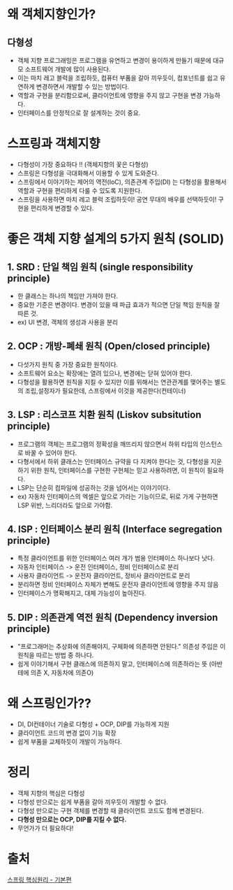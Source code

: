 # 왜 객체지향인가?
## 다형성
- 객체 지향 프로그래밍은 프로그램을 유연하고 변경이 용이하게 만들기 때문에 대규모 소프트웨어 개발에 많이 사용된다. 
- 이는 마치 레고 블럭을 조립하듯, 컴퓨터 부품을 갈아 끼우듯이, 컴포넌트를 쉽고 유연하게 변경하면서 개발할 수 있는 방법이다.
- 역할과 구현을 분리함으로써, 클라이언트에 영향을 주지 않고 구현을 변경 가능하다.
- 인터페이스를 안정적으로 잘 설계하는 것이 중요.

# 스프링과 객체지향
- 다형성이 가장 중요하다 !! (객체지향의 꽃은 다형성)
- 스프링은 다형성을 극대화해서 이용할 수 있게 도와준다.
- 스프링에서 이야기하는 제어의 역전(IoC), 의존관계 주입(DI) 는 다형성을 활용해서 역할과 구현을 편리하게 다룰 수 있도록 지원한다.
- 스프링을 사용하면 마치 레고 블럭 조립하듯이! 공연 무대의 배우를 선택하듯이! 구현을 편리하게 변경할 수 있다.

# 좋은 객체 지향 설계의 5가지 원칙 (SOLID)
## 1. SRD : 단일 책임 원칙 (single responsibility principle)
- 한 클래스는 하나의 책임만 가져야 한다.
- 중요한 기준은 변경이다. 변경이 있을 때 파급 효과가 적으면 단일 책임 원칙을 잘 따른 것.
- ex) UI 변경, 객체의 생성과 사용을 분리
## 2. OCP : 개방-폐쇄 원칙 (Open/closed principle)
- 다섯가지 원칙 중 가장 중요한 원칙이다.
- 소프트웨어 요소는 확장에는 열려 있으나, 변경에는 닫혀 있어야 한다.
- 다형성을 활용하면 원칙을 지킬 수 있지만 이를 위해서는 연관관계를 맺어주는 별도의 조립,설정자가 필요한데, 스프링에서 이것을 제공한다(컨테이너)
## 3. LSP : 리스코프 치환 원칙 (Liskov subsitution principle)
- 프로그램의 객체는 프로그램의 정확성을 깨뜨리지 않으면서 하위 타입의 인스턴스로 바꿀 수 있어야 한다.
- 다형서에서 하위 클래스는 인터페이스 규약을 다 지켜야 한다는 것, 다형성을 지운하기 위한 원칙, 인터페이스를 구현한 구현체는 믿고 사용하려면, 이 원칙이 필요하다.
- LSP는 단순히 컴파일에 성공하는 것을 넘어서는 이야기이다.
- ex) 자동차 인터페이스의 엑셀은 앞으로 가라는 기능이므로, 뒤로 가게 구현하면 LSP 위반, 느리더라도 앞으로 가야함.

## 4. ISP : 인터페이스 분리 원칙 (Interface segregation principle)
- 특정 클라이언트를 위한 인터페이스 여러 개가 범용 인터페이스 하나보다 낫다.
- 자동차 인터페이스 -> 운전 인터페이스, 정비 인터페이스로 분리
- 사용자 클라이언트 -> 운전자 클라이언트, 정비사 클라이언트로 분리
- 분리하면 정비 인터페이스 자체가 변해도 운전자 클라이언트에 영향을 주지 않음
- 인터페이스가 명확해지고, 대체 가능성이 높아진다.

## 5. DIP : 의존관계 역전 원칙 (Dependency inversion principle)
- "프로그래머는 추상화에 의존해야지, 구체화에 의존하면 안된다." 의존성 주입은 이 원칙을 따르는 방법 중 하나다.
- 쉽게 이야기해서 구현 클래스에 의존하지 말고, 인터페이스에 의존하라는 뜻 (아반테에 의존 X, 자동차에 의존O)

# 왜 스프링인가??
- DI, DI컨테이너 기술로 다형성 + OCP, DIP를 가능하게 지원
- 클라이언트 코드의 변경 없이 기능 확장
- 쉽게 부품을 교체하듯이 개발이 가능하다.

# 정리
- 객체 지향의 핵심은 다형성
- 다형성 만으로는 쉽게 부품을 갈아 끼우듯이 개발할 수 없다.
- 다형성 만으로는 구현 객체를 변경할 때 클라이언트 코드도 함께 변경된다.
- <strong>다형성 만으로는 OCP, DIP를 지킬 수 없다.</strong>
- 무언가가 더 필요하다!

# 출처
[스프링 핵심원리 - 기본편](https://www.inflearn.com/course/%EC%8A%A4%ED%94%84%EB%A7%81-%ED%95%B5%EC%8B%AC-%EC%9B%90%EB%A6%AC-%EA%B8%B0%EB%B3%B8%ED%8E%B8/dashboard)